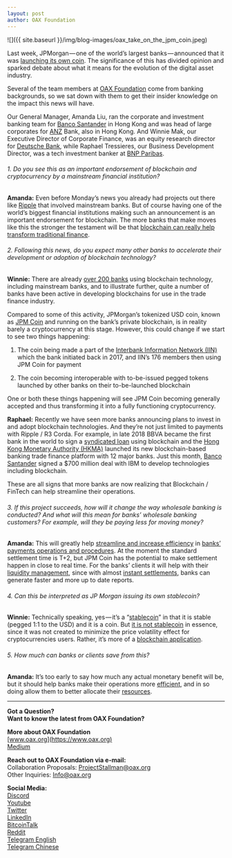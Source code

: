 ```yaml
---
layout: post
author: OAX Foundation
---
```


![]({{ site.baseurl }}/img/blog-images/oax_take_on_the_jpm_coin.jpeg)

Last week, JPMorgan — one of the world’s largest banks — announced that it was [launching its own coin](https://www.cnbc.com/2019/02/13/jp-morgan-is-rolling-out-the-first-us-bank-backed-cryptocurrency-to-transform-payments--.html). The significance of this has divided opinion and sparked debate about what it means for the evolution of the digital asset industry.

Several of the team members at [OAX Foundation](https://www.oax.org/en) come from banking backgrounds, so we sat down with them to get their insider knowledge on the impact this news will have.

Our General Manager, Amanda Liu, ran the corporate and investment banking team for [Banco Santander](https://www.enterprisetimes.co.uk/2019/02/18/banco-santander-to-accelerate-transformation-with-ibm-blockchain/) in Hong Kong and was head of large corporates for [ANZ](https://bluenotes.anz.com/posts/2018/01/longread-everything-you-ll-ever-need-to-know-about-blockhain-and-more) Bank, also in Hong Kong. And Winnie Mak, our Executive Director of Corporate Finance, was an equity research director for [Deutsche Bank](https://www.db.com/company/en/cryptocurrencies-and-blockchain.htm), while Raphael Tressieres, our Business Development Director, was a tech investment banker at [BNP Paribas](https://securities.bnpparibas.com/insights/what-is-blockchain.html).

###### 1. Do you see this as an important endorsement of blockchain and cryptocurrency by a mainstream financial institution?
**Amanda:** Even before Monday’s news you already had projects out there like [Ripple](https://ethereumworldnews.com/banco-santander-to-expand-ripple-xrp-powered-payment-platform-to-more-european-countries/) that involved mainstream banks. But of course having one of the world’s biggest financial institutions making such an announcement is an important endorsement for blockchain. The more banks that make moves like this the stronger the testament will be that [blockchain can really help transform traditional finance](https://www.ubs.com/microsites/innovation/en/teasers/_jcr_content/mainpar/gridcontrol/col1/actionbutton.1656714339.file/bGluay9wYXRoPS9jb250ZW50L2RhbS91YnMvbWFnYXppbmVzL2lubm92YXRpb24vZG9jdW1lbnRzL3doaXRlcGFwZXItMTkwNTE2LnBkZg==/whitepaper-190516.pdf).

###### 2. Following this news, do you expect many other banks to accelerate their development or adoption of blockchain technology?

**Winnie:** There are already [over 200 banks](https://hackernoon.com/comprehensive-list-of-banks-using-blockchain-technology-97c08fa88385) using blockchain technology, including mainstream banks, and to illustrate further, quite a number of banks have been active in developing blockchains for use in the trade finance industry.

Compared to some of this activity, JPMorgan’s tokenized USD coin, known as [JPM Coin](https://ftalphaville.ft.com/2019/02/14/1550156933000/JPMorgan-jumps-on-the-stablecoin-bland-wagon-/) and running on the bank’s private blockchain, is in reality barely a cryptocurrency at this stage. However, this could change if we start to see two things happening:

1. The coin being made a part of the [Interbank Information Network (IIN)](https://ftalphaville.ft.com/2019/02/14/1550156933000/JPMorgan-jumps-on-the-stablecoin-bland-wagon-/) which the bank initiated back in 2017, and IIN’s 176 members then using JPM Coin for payment

2. The coin becoming interoperable with to-be-issued pegged tokens launched by other banks on their to-be-launched blockchain

One or both these things happening will see JPM Coin becoming generally accepted and thus transforming it into a fully functioning cryptocurrency.

**Raphael:** Recently we have seen more banks announcing plans to invest in and adopt blockchain technologies. And they’re not just limited to payments with Ripple / R3 Corda. For example, in late 2018 BBVA became the first bank in the world to sign a [syndicated loan](https://www.bbva.com/en/bbva-signs-world-first-blockchain-based-syndicated-loan-arrangement-with-red-electrica-corporacion/) using blockchain and the [Hong Kong Monetary Authority (HKMA)](https://cointelegraph.com/news/hsbc-bnp-paribas-stanchart-others-launch-hong-kong-blockchain-trade-finance-platform) launched its new blockchain-based banking trade finance platform with 12 major banks. Just this month, [Banco Santander](https://cointelegraph.com/news/santander-enters-700-million-deal-to-use-ibms-tech-including-blockchain) signed a $700 million deal with IBM to develop technologies including blockchain.

These are all signs that more banks are now realizing that Blockchain / FinTech can help streamline their operations.

###### 3. If this project succeeds, how will it change the way wholesale banking is conducted? And what will this mean for banks’ wholesale banking customers? For example, will they be paying less for moving money?

**Amanda:** This will greatly help [streamline and increase efficiency](https://bluenotes.anz.com/media/1002/ANZ_WellsFargo_DLT_Paper_HIRES.pdf) in [banks’ payments operations and procedures](https://santanderinnoventures.com/wp-content/uploads/2015/06/The-Fintech-2-0-Paper.pdf). At the moment the standard settlement time is T+2, but JPM Coin has the potential to make settlement happen in close to real time. For the banks’ clients it will help with their [liquidity management](https://www.coindesk.com/blockchain-can-finally-fulfill-promise-global-payments), since with almost [instant settlements](https://www.reuters.com/article/us-canada-tech-blockchain/bank-of-canada-tmx-say-blockchain-feasible-for-securities-settlement-idUSKBN1IC18G), banks can generate faster and more up to date reports.

###### 4. Can this be interpreted as JP Morgan issuing its own stablecoin?

**Winnie:** Technically speaking, yes — it’s a “[stablecoin](https://medium.com/@OAX_Foundation/building-a-sustainable-environment-for-digital-asset-exchange-stablecoins-892ffa6f4859)” in that it is stable (pegged 1:1 to the USD) and it is a coin. But [it is not stablecoin](https://www.forbes.com/sites/madhvimavadiya/2019/02/17/jp-morgans-cryptocurrency-jpm-coin-is-not-a-cryptocurrency/#55161c6c21d1) in essence, since it was not created to minimize the price volatility effect for cryptocurrencies users. Rather, it’s more of a [blockchain application](https://www.reuters.com/article/us-jp-morgan-blockchain/jpmorgan-chase-to-create-digital-coins-using-blockchain-for-payments-idUSKCN1Q321P).

###### 5. How much can banks or clients save from this?

**Amanda:** It’s too early to say how much any actual monetary benefit will be, but it should help banks make their operations more [efficient](https://londonspeakerbureau.com/blockchain-7-benefits-financial-industry/), and in so doing allow them to better allocate their [resources](https://www.cbinsights.com/research/blockchain-disrupting-banking/).

---

**Got a Question?**  
**Want to know the latest from OAX Foundation?**  

**More about OAX Foundation**  
[www.oax.org](https://www.oax.org)  
[Medium](https://medium.com/@OAX_Foundation)  

**Reach out to OAX Foundation via e-mail:**  
Collaboration Proposals: [ProjectStallman@oax.org](mailto:ProjectStallman@oax.org)  
Other Inquiries: [Info@oax.org](mailto:Info@oax.org)  

**Social Media:**  
[Discord](https://discordapp.com/invite/ZH5YHkb)  
[Youtube](https://bit.ly/2Bvsk73)  
[Twitter](https://twitter.com/OAX_Foundation)  
[LinkedIn](https://www.linkedin.com/company/oax-foundation/)  
[BitcoinTalk](http://bitcointalk.org/index.php?topic=1943946)  
[Reddit](https://www.reddit.com/r/OpenANX/)  
[Telegram English](https://t.me/openanxteam)  
[Telegram Chinese](https://t.me/oax_cn)  